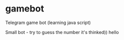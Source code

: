 # gamebot
Telegram game bot (learning java script)

Small bot  - try to guess the number it's thinked))
hello